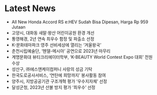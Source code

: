 # Latest News
-  All New Honda Accord RS e:HEV Sudah Bisa Dipesan, Harga Rp 959 Jutaan
-  고양시, 대화동 새말·왕산 어린이공원 환경 개선
-  통영해경, 2년 연속 최우수 함정 및 파출소 선정
-  K-문화테마파크 영주 선비세상에 열리는 ‘겨울왕국’
-  춘천시립예술단, ‘헨델-메시아’ 공연으로 2023년 마무리
-  계명문화대 뷰티크리에이터학부, ‘K-BEAUTY World Contest Expo 대회’ 전원 수상
-  성산구, ㈜에스앤케이컴퍼니 사랑의 성금 기탁
-  한국도로공사서비스, ‘연탄에 희망까지’ 봉사활동 참여
-  양주시, 지방공공기관 구조개혁 평가 ‘우수지자체’ 선정
-  달성군청, 2023년 산불 방지 평가 ‘최우수’ 선정
